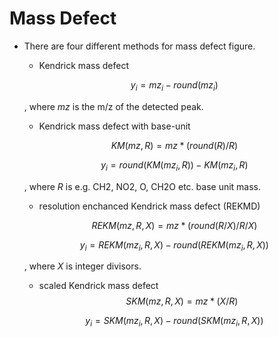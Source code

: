 # Mass Defect

- There are four different methods for mass defect figure.

  - Kendrick mass defect

  $$
      y_i = mz_i - round(mz_i)
  $$

  , where _mz_ is the m/z of the detected peak.

  - Kendrick mass defect with base-unit

  $$
      KM(mz, R) = mz * (round(R) / R)
  $$

  $$
      y_i = round(KM(mz_i, R)) -  KM(mz_i, R)
  $$

  , where _R_ is e.g. CH2, NO2, O, CH2O etc. base unit mass.

  - resolution enchanced Kendrick mass defect (REKMD)

  $$
      REKM(mz, R, X) = mz * (round(R/X) / R/X)
  $$

  $$
      y_i = REKM(mz_i, R, X) - round(REKM(mz_i, R, X))
  $$

  , where _X_ is integer divisors.

  - scaled Kendrick mass defect
    $$
        SKM(mz, R, X) = mz * (X/R)
    $$

  $$
      y_i = SKM(mz_i, R, X) - round(SKM(mz_i, R, X))
  $$
